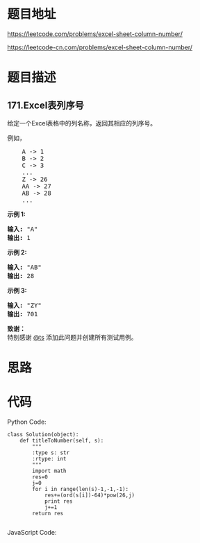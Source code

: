 # 题目地址
https://leetcode.com/problems/excel-sheet-column-number/

https://leetcode-cn.com/problems/excel-sheet-column-number/
# 题目描述
## 171.Excel表列序号
<p>给定一个Excel表格中的列名称，返回其相应的列序号。</p>

<p>例如，</p>

<pre>    A -&gt; 1
    B -&gt; 2
    C -&gt; 3
    ...
    Z -&gt; 26
    AA -&gt; 27
    AB -&gt; 28 
    ...
</pre>

<p><strong>示例 1:</strong></p>

<pre><strong>输入:</strong> &quot;A&quot;
<strong>输出:</strong> 1
</pre>

<p><strong>示例&nbsp;2:</strong></p>

<pre><strong>输入: </strong>&quot;AB&quot;
<strong>输出:</strong> 28
</pre>

<p><strong>示例&nbsp;3:</strong></p>

<pre><strong>输入: </strong>&quot;ZY&quot;
<strong>输出:</strong> 701</pre>

<p><strong>致谢：</strong><br>
特别感谢&nbsp;<a href="http://leetcode.com/discuss/user/ts">@ts</a>&nbsp;添加此问题并创建所有测试用例。</p>

# 思路

# 代码
Python Code:

```
class Solution(object):
    def titleToNumber(self, s):
        """
        :type s: str
        :rtype: int
        """
        import math
        res=0
        j=0
        for i in range(len(s)-1,-1,-1):
            res+=(ord(s[i])-64)*pow(26,j)
            print res
            j+=1
        return res
        
```
JavaScript Code:

```

```
